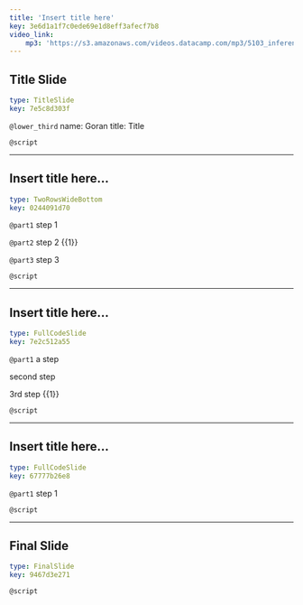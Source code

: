 ```yaml
---
title: 'Insert title here'
key: 3e6d1a1f7c0ede69e1d8eff3afecf7b8
video_link:
    mp3: 'https://s3.amazonaws.com/videos.datacamp.com/mp3/5103_inference_for_numerical_data/v1/5103_ch4_5.mp3'
---
```


## Title Slide

```yaml
type: TitleSlide
key: 7e5c8d303f
```

`@lower_third`
name: Goran
title: Title

`@script`


---

## Insert title here...

```yaml
type: TwoRowsWideBottom
key: 0244091d70
```

`@part1`
step 1 

`@part2`
step 2 {{1}}

`@part3`
step 3 

`@script`


---

## Insert title here...

```yaml
type: FullCodeSlide
key: 7e2c512a55
```

`@part1`
a step 

second step 

3rd step {{1}}

`@script`


---

## Insert title here...

```yaml
type: FullCodeSlide
key: 67777b26e8
```

`@part1`
step 1 

`@script`


---

## Final Slide

```yaml
type: FinalSlide
key: 9467d3e271
```

`@script`
